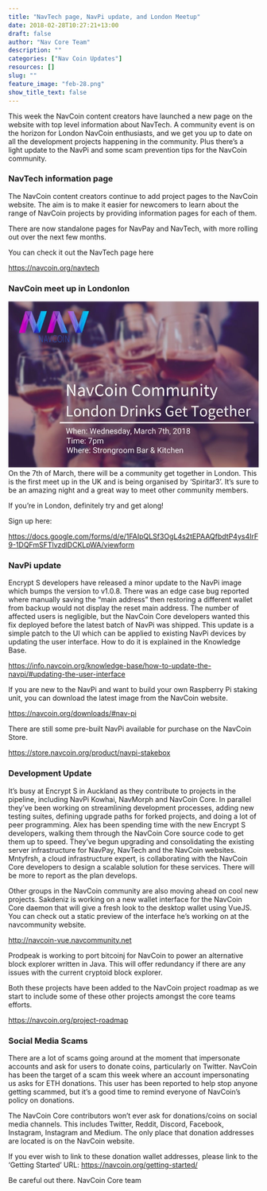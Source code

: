 ```yaml
---
title: "NavTech page, NavPi update, and London Meetup"
date: 2018-02-28T10:27:21+13:00
draft: false
author: "Nav Core Team"
description: ""
categories: ["Nav Coin Updates"]
resources: []
slug: ""
feature_image: "feb-28.png"
show_title_text: false
---
```


This week the NavCoin content creators have launched a new page on the website with top level information about NavTech. A community event is on the horizon for London NavCoin enthusiasts, and we get you up to date on all the development projects happening in the community. Plus there’s a light update to the NavPi and some scam prevention tips for the NavCoin community.
<!--more-->

### NavTech information page
The NavCoin content creators continue to add project pages to the NavCoin website. The aim is to make it easier for newcomers to learn about the range of NavCoin projects by providing information pages for each of them.

There are now standalone pages for NavPay and NavTech, with more rolling out over the next few months.

You can check it out the NavTech page here

https://navcoin.org/navtech

### NavCoin meet up in Londonlon
![](NavLondon.jpg)
On the 7th of March, there will be a community get together in London. This is the first meet up in the UK and is being organised by ‘Spiritar3’. It’s sure to be an amazing night and a great way to meet other community members.

If you’re in London, definitely try and get along!

Sign up here:

https://docs.google.com/forms/d/e/1FAIpQLSf3OgL4s2tEPAAQfbdtP4ys4IrF9-1DQFmSFTlvzdlDCKLpWA/viewform

### NavPi update
Encrypt S developers have released a minor update to the NavPi image which bumps the version to v1.0.8. There was an edge case bug reported where manually saving the “main address” then restoring a different wallet from backup would not display the reset main address. The number of affected users is negligible, but the NavCoin Core developers wanted this fix deployed before the latest batch of NavPi was shipped. This update is a simple patch to the UI which can be applied to existing NavPi devices by updating the user interface. How to do it is explained in the Knowledge Base.

https://info.navcoin.org/knowledge-base/how-to-update-the-navpi/#updating-the-user-interface

If you are new to the NavPi and want to build your own Raspberry Pi staking unit, you can download the latest image from the NavCoin website.

https://navcoin.org/downloads/#nav-pi

There are still some pre-built NavPi available for purchase on the NavCoin Store.

https://store.navcoin.org/product/navpi-stakebox  

### Development Update
It’s busy at Encrypt S in Auckland as they contribute to projects in the pipeline, including NavPi Kowhai, NavMorph and NavCoin Core. In parallel they’ve been working on streamlining development processes, adding new testing suites, defining upgrade paths for forked projects, and doing a lot of peer programming. Alex has been spending time with the new Encrypt S developers, walking them through the NavCoin Core source code to get them up to speed. They’ve begun upgrading and consolidating the existing server infrastructure for NavPay, NavTech and the NavCoin websites. Mntyfrsh, a cloud infrastructure expert, is collaborating with the NavCoin Core developers to design a scalable solution for these services. There will be more to report as the plan develops.

Other groups in the NavCoin community are also moving ahead on cool new projects. Sakdeniz is working on a new wallet interface for the NavCoin Core daemon that will give a fresh look to the desktop wallet using VueJS. You can check out a static preview of the interface he’s working on at the navcommunity website.

http://navcoin-vue.navcommunity.net

Prodpeak is working to port bitcoinj for NavCoin to power an alternative block explorer written in Java. This will offer redundancy if there are any issues with the current cryptoid block explorer.

Both these projects have been added to the NavCoin project roadmap as we start to include some of these other projects amongst the core teams efforts.

https://navcoin.org/project-roadmap

### Social Media Scams
There are a lot of scams going around at the moment that impersonate accounts and ask for users to donate coins, particularly on Twitter. NavCoin has been the target of a scam this week where an account impersonating us asks for ETH donations. This user has been reported to help stop anyone getting scammed, but it’s a good time to remind everyone of NavCoin’s policy on donations.

The NavCoin Core contributors won’t ever ask for donations/coins on social media channels. This includes Twitter, Reddit, Discord, Facebook, Instagram, Instagram and Medium. The only place that donation addresses are located is on the NavCoin website.

If you ever wish to link to these donation wallet addresses, please link to the ‘Getting Started’ URL: https://navcoin.org/getting-started/

Be careful out there.
NavCoin Core team